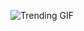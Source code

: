 
<!-- GIF_SECTION -->
![Trending GIF](https://media3.giphy.com/media/v1.Y2lkPThiYjIxNzcybWRhMjZ1cHlvempocXNxcm5kd2QwdHl6bWIydWZlbmRkd3I4N214YSZlcD12MV9naWZzX3NlYXJjaCZjdD1n/scZPhLqaVOM1qG4lT9/giphy.gif)
<!-- END_GIF_SECTION -->
